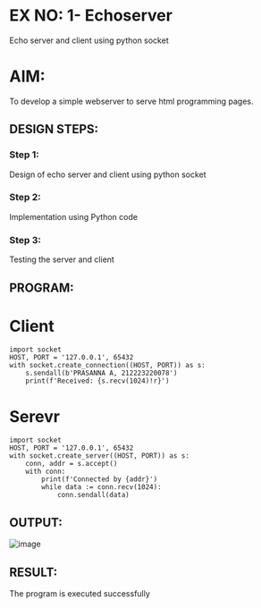 # EX NO: 1- Echoserver
Echo server and client using python socket

# AIM:
To develop a simple webserver to serve html programming pages.

## DESIGN STEPS:
### Step 1:
Design of echo server and client using python socket
### Step 2:
Implementation using Python code
### Step 3:
Testing the server and client 

## PROGRAM:
# Client
```
import socket
HOST, PORT = '127.0.0.1', 65432
with socket.create_connection((HOST, PORT)) as s:
    s.sendall(b'PRASANNA A, 212223220078')
    print(f'Received: {s.recv(1024)!r}')
```
# Serevr
```
import socket
HOST, PORT = '127.0.0.1', 65432
with socket.create_server((HOST, PORT)) as s:
    conn, addr = s.accept()
    with conn:
        print(f'Connected by {addr}')
        while data := conn.recv(1024):
            conn.sendall(data)
```

## OUTPUT:
![image](https://github.com/user-attachments/assets/f2651b78-3cb8-4c50-9cd8-14f2d1724a28)

## RESULT:
The program is executed successfully
